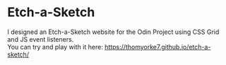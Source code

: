 # Etch-a-Sketch

I designed an Etch-a-Sketch website for the Odin Project using CSS Grid and JS event listeners. <br/>
You can try and play with it here: https://thomyorke7.github.io/etch-a-sketch/
